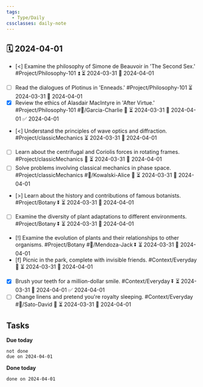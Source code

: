 ```yaml
---
tags:
  - Type/Daily
cssclasses: daily-note
---
```


## 🗓️ 2024-04-01

- [<] Examine the philosophy of Simone de Beauvoir in 'The Second Sex.' #Project/Philosophy-101 ⏫ ⏳ 2024-03-31 📅 2024-04-01
- [ ] Read the dialogues of Plotinus in 'Enneads.' #Project/Philosophy-101 ⏳ 2024-03-31 📅 2024-04-01
- [x] Review the ethics of Alasdair MacIntyre in 'After Virtue.' #Project/Philosophy-101 #👤/Garcia-Charlie 🔺 ⏳ 2024-03-31 📅 2024-04-01 ✅ 2024-04-01
- [<] Understand the principles of wave optics and diffraction. #Project/classicMechanics ⏳ 2024-03-31 📅 2024-04-01
- [ ] Learn about the centrifugal and Coriolis forces in rotating frames. #Project/classicMechanics 🔺 ⏳ 2024-03-31 📅 2024-04-01
- [ ] Solve problems involving classical mechanics in phase space. #Project/classicMechanics #👤/Kowalski-Alice 🔽 ⏳ 2024-03-31 📅 2024-04-01
- [>] Learn about the history and contributions of famous botanists. #Project/Botany ⏬ ⏳ 2024-03-31 📅 2024-04-01
- [ ] Examine the diversity of plant adaptations to different environments. #Project/Botany ⏬ ⏳ 2024-03-31 📅 2024-04-01
- [!] Examine the evolution of plants and their relationships to other organisms. #Project/Botany #👤/Mendoza-Jack ⏬ ⏳ 2024-03-31 📅 2024-04-01
- [f] Picnic in the park, complete with invisible friends. #Context/Everyday 🔽 ⏳ 2024-03-31 📅 2024-04-01
- [x] Brush your teeth for a million-dollar smile. #Context/Everyday ⏬ ⏳ 2024-03-31 📅 2024-04-01 ✅ 2024-04-01
- [ ] Change linens and pretend you're royalty sleeping. #Context/Everyday #👤/Sato-David 🔽 ⏳ 2024-03-31 📅 2024-04-01

## Tasks

**Due today**

```tasks
not done
due on 2024-04-01
```

**Done today**

```tasks
done on 2024-04-01
```
            